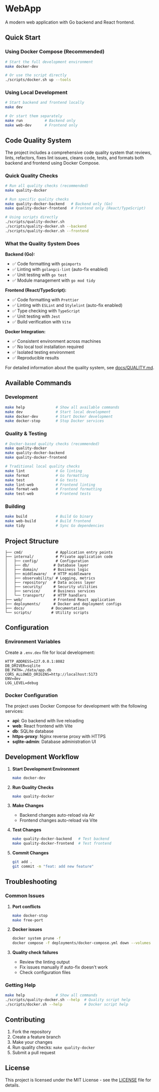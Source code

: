 # WebApp

A modern web application with Go backend and React frontend.

## Quick Start

### Using Docker Compose (Recommended)

```bash
# Start the full development environment
make docker-dev

# Or use the script directly
./scripts/docker.sh up --tools
```

### Using Local Development

```bash
# Start backend and frontend locally
make dev

# Or start them separately
make run          # Backend only
make web-dev      # Frontend only
```

## Code Quality System

The project includes a comprehensive code quality system that reviews, lints, refactors, fixes lint issues, cleans code, tests, and formats both backend and frontend using Docker Compose.

### Quick Quality Checks

```bash
# Run all quality checks (recommended)
make quality-docker

# Run specific quality checks
make quality-docker-backend   # Backend only (Go)
make quality-docker-frontend  # Frontend only (React/TypeScript)

# Using scripts directly
./scripts/quality-docker.sh
./scripts/quality-docker.sh --backend
./scripts/quality-docker.sh --frontend
```

### What the Quality System Does

**Backend (Go):**
- ✅ Code formatting with `goimports`
- ✅ Linting with `golangci-lint` (auto-fix enabled)
- ✅ Unit testing with `go test`
- ✅ Module management with `go mod tidy`

**Frontend (React/TypeScript):**
- ✅ Code formatting with `Prettier`
- ✅ Linting with `ESLint` and `Stylelint` (auto-fix enabled)
- ✅ Type checking with `TypeScript`
- ✅ Unit testing with `Jest`
- ✅ Build verification with `Vite`

**Docker Integration:**
- ✅ Consistent environment across machines
- ✅ No local tool installation required
- ✅ Isolated testing environment
- ✅ Reproducible results

For detailed information about the quality system, see [docs/QUALITY.md](docs/QUALITY.md).

## Available Commands

### Development

```bash
make help              # Show all available commands
make dev               # Start local development
make docker-dev        # Start Docker development
make docker-stop       # Stop Docker services
```

### Quality & Testing

```bash
# Docker-based quality checks (recommended)
make quality-docker
make quality-docker-backend
make quality-docker-frontend

# Traditional local quality checks
make lint              # Go linting
make format            # Go formatting
make test              # Go tests
make lint-web          # Frontend linting
make format-web        # Frontend formatting
make test-web          # Frontend tests
```

### Building

```bash
make build             # Build Go binary
make web-build         # Build frontend
make tidy              # Sync Go dependencies
```

## Project Structure

```
├── cmd/               # Application entry points
├── internal/          # Private application code
│   ├── config/        # Configuration
│   ├── db/           # Database layer
│   ├── domain/       # Business logic
│   ├── middleware/   # HTTP middleware
│   ├── observability/ # Logging, metrics
│   ├── repository/   # Data access layer
│   ├── security/     # Security utilities
│   ├── service/      # Business services
│   └── transport/    # HTTP handlers
├── web/              # Frontend React application
├── deployments/      # Docker and deployment configs
├── docs/            # Documentation
└── scripts/         # Utility scripts
```

## Configuration

### Environment Variables

Create a `.env.dev` file for local development:

```env
HTTP_ADDRESS=127.0.0.1:8082
DB_DRIVER=sqlite
DB_PATH=./data/app.db
CORS_ALLOWED_ORIGINS=http://localhost:5173
ENV=dev
LOG_LEVEL=debug
```

### Docker Configuration

The project uses Docker Compose for development with the following services:

- **api**: Go backend with live reloading
- **web**: React frontend with Vite
- **db**: SQLite database
- **https-proxy**: Nginx reverse proxy with HTTPS
- **sqlite-admin**: Database administration UI

## Development Workflow

1. **Start Development Environment**
   ```bash
   make docker-dev
   ```

2. **Run Quality Checks**
   ```bash
   make quality-docker
   ```

3. **Make Changes**
   - Backend changes auto-reload via Air
   - Frontend changes auto-reload via Vite

4. **Test Changes**
   ```bash
   make quality-docker-backend   # Test backend
   make quality-docker-frontend  # Test frontend
   ```

5. **Commit Changes**
   ```bash
   git add .
   git commit -m "feat: add new feature"
   ```

## Troubleshooting

### Common Issues

1. **Port conflicts**
   ```bash
   make docker-stop
   make free-port
   ```

2. **Docker issues**
   ```bash
   docker system prune -f
   docker compose -f deployments/docker-compose.yml down --volumes
   ```

3. **Quality check failures**
   - Review the linting output
   - Fix issues manually if auto-fix doesn't work
   - Check configuration files

### Getting Help

```bash
make help              # Show all commands
./scripts/quality-docker.sh --help  # Quality script help
./scripts/docker.sh --help          # Docker script help
```

## Contributing

1. Fork the repository
2. Create a feature branch
3. Make your changes
4. Run quality checks: `make quality-docker`
5. Submit a pull request

## License

This project is licensed under the MIT License - see the [LICENSE](LICENSE) file for details.
